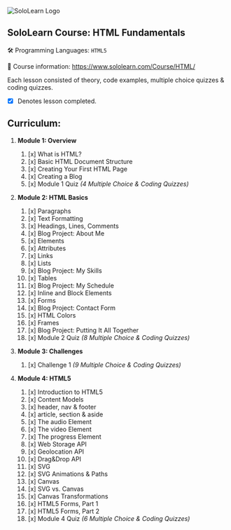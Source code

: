 ![SoloLearn Logo](https://i.imgur.com/7GLNRQn.png)

## SoloLearn Course: HTML Fundamentals
:hammer_and_wrench:  Programming Languages: `HTML5`

:book:  Course information: https://www.sololearn.com/Course/HTML/  

Each lesson consisted of theory, code examples, multiple choice quizzes & coding quizzes.
- [x] Denotes lesson completed.

## Curriculum: 
1. **Module 1: Overview**
    1. [x] What is HTML? 
    1. [x] Basic HTML Document Structure 
    1. [x] Creating Your First HTML Page 
    1. [x] Creating a Blog
    1. [x] Module 1 Quiz *(4 Multiple Choice & Coding Quizzes)*

1. **Module 2: HTML Basics**
    1. [x] Paragraphs 
    1. [x] Text Formatting 
    1. [x] Headings, Lines, Comments 
    1. [x] Blog Project: About Me 
    1. [x] Elements 
    1. [x] Attributes 
    1. [x] Links 
    1. [x] Lists 
    1. [x] Blog Project: My Skills 
    1. [x] Tables 
    1. [x] Blog Project: My Schedule 
    1. [x] Inline and Block Elements 
    1. [x] Forms
    1. [x] Blog Project: Contact Form 
    1. [x] HTML Colors 
    1. [x] Frames 
    1. [x] Blog Project: Putting It All Together 
    1. [x] Module 2 Quiz *(8 Multiple Choice & Coding Quizzes)*   

1. **Module 3: Challenges**
    1. [x] Challenge 1 *(9 Multiple Choice & Coding Quizzes)*
    
1. **Module 4: HTML5**
    1. [x] Introduction to HTML5
    1. [x] Content Models
    1. [x] header, nav & footer
    1. [x] article, section & aside
    1. [x] The audio Element
    1. [x] The video Element
    1. [x] The progress Element
    1. [x] Web Storage API
    1. [x] Geolocation API
    1. [x] Drag&Drop API
    1. [x] SVG
    1. [x] SVG Animations & Paths
    1. [x] Canvas
    1. [x] SVG vs. Canvas
    1. [x] Canvas Transformations
    1. [x] HTML5 Forms, Part 1
    1. [x] HTML5 Forms, Part 2
    1. [x] Module 4 Quiz *(6 Multiple Choice & Coding Quizzes)*
